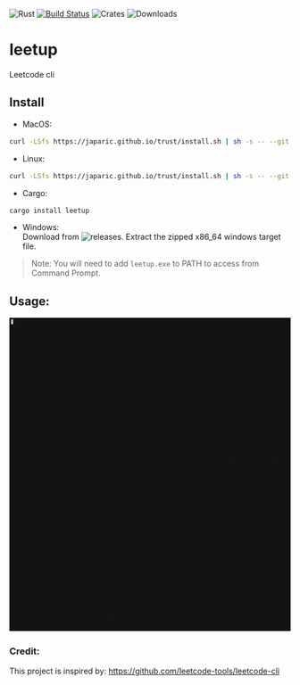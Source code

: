 ![Rust](https://github.com/dragfire/leetup/workflows/Rust/badge.svg)   [![Build Status](https://travis-ci.org/dragfire/leetup.svg?branch=master)](https://travis-ci.org/dragfire/leetup) ![Crates](https://img.shields.io/crates/v/leetup) ![Downloads](https://img.shields.io/crates/d/leetup)
# leetup
Leetcode cli

## Install
- MacOS:
```sh
curl -LSfs https://japaric.github.io/trust/install.sh | sh -s -- --git dragfire/leetup
```

- Linux:
```sh
curl -LSfs https://japaric.github.io/trust/install.sh | sh -s -- --git dragfire/leetup
```

- Cargo:
```sh
cargo install leetup
```
- Windows:  
Download from ![releases](https://github.com/dragfire/leetup/releases). Extract the zipped x86_64 windows target file.
> Note: You will need to add `leetup.exe` to PATH to access from Command Prompt.

## Usage:
<img src="assets/leetup.gif" alt="Leetup" width="600"/>

### Credit:
This project is inspired by: https://github.com/leetcode-tools/leetcode-cli
